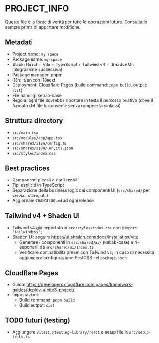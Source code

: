 <!-- PROJECT_INFO.md -->
# PROJECT_INFO

Questo file è la fonte di verità per tutte le operazioni future. Consultarlo sempre prima di apportare modifiche.

## Metadati
- Project name: `my space`
- Package name: `my-space`
- Stack: React + Vite + TypeScript + Tailwind v4 + (Shadcn UI: integrazione successiva)
- Package manager: pnpm
- i18n: it/en con i18next
- Deployment: Cloudflare Pages (build command: `pnpm build`, output: `dist`)
- File naming: kebab-case
- Regola: ogni file dovrebbe riportare in testa il percorso relativo (dove il formato del file lo consente senza rompere la sintassi)

## Struttura directory
- `src/main.tsx`
- `src/modules/app/app.tsx`
- `src/shared/i18n/config.ts`
- `src/shared/i18n/{en,it}.json`
- `src/styles/index.css`

## Best practices
- Componenti piccoli e riutilizzabili
- Tipi espliciti in TypeScript
- Separazione della business logic dai componenti UI (`src/shared/` per servizi, store, util)
- Aggiornare `CHANGELOG.md` ad ogni release

## Tailwind v4 + Shadcn UI
- Tailwind v4 già importato in `src/styles/index.css` con `@import "tailwindcss";`
- Shadcn UI: seguire https://ui.shadcn.com/docs/installation/vite
  - Generare i componenti in `src/shared/ui/` (kebab-case) e ri-esportarli da `src/shared/ui/index.ts`
  - Verificare compatibilità preset con Tailwind v4; in caso di necessità aggiungere configurazione PostCSS nel `package.json`

## Cloudflare Pages
- Guida: https://developers.cloudflare.com/pages/framework-guides/deploy-a-vite3-project/
- Impostazioni:
  - Build command: `pnpm build`
  - Build output: `dist`

## TODO futuri (testing)
- Aggiungere `vitest`, `@testing-library/react` e setup file in `src/setup-tests.ts`
